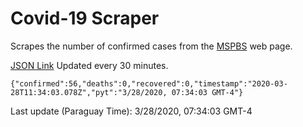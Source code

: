 # Covid-19 Scraper

Scrapes the number of confirmed cases from the [MSPBS](https://www.mspbs.gov.py/covid-19.php) web page.

[JSON Link](https://jmayalag.github.io/covid19-scrape/cases.json)
Updated every 30 minutes.
```
{"confirmed":56,"deaths":0,"recovered":0,"timestamp":"2020-03-28T11:34:03.078Z","pyt":"3/28/2020, 07:34:03 GMT-4"}
```
Last update (Paraguay Time): 3/28/2020, 07:34:03 GMT-4